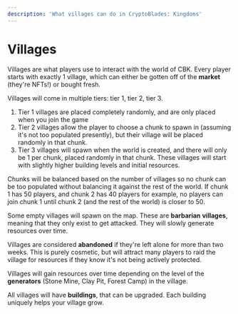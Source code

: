 ```yaml
---
description: 'What villages can do in CryptoBlades: Kingdoms'
---
```


# Villages

Villages are what players use to interact with the world of CBK. Every player starts with exactly 1 village, which can either be gotten off of the **market** \(they're NFTs!\) or bought fresh. 

Villages will come in multiple tiers: tier 1, tier 2, tier 3.

1. Tier 1 villages are placed completely randomly, and are only placed when you join the game
2. Tier 2 villages allow the player to choose a chunk to spawn in \(assuming it's not too populated presently\), but their village will be placed randomly in that chunk.
3. Tier 3 villages will spawn when the world is created, and there will only be 1 per chunk, placed randomly in that chunk. These villages will start with slightly higher building levels and initial resources.

Chunks will be balanced based on the number of villages so no chunk can be too populated without balancing it against the rest of the world. If chunk 1 has 50 players, and chunk 2 has 40 players for example, no players can join chunk 1 until chunk 2 \(and the rest of the world\) is closer to 50.

Some empty villages will spawn on the map. These are **barbarian** **villages**, meaning that they only exist to get attacked. They will slowly generate resources over time.

Villages are considered **abandoned** if they're left alone for more than two weeks. This is purely cosmetic, but will attract many players to raid the village for resources if they know it's not being actively protected.

Villages will gain resources over time depending on the level of the **generators** \(Stone Mine, Clay Pit, Forest Camp\) in the village.

All villages will have **buildings**, that can be upgraded. Each building uniquely helps your village grow.



